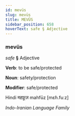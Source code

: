 ```yaml
---
id: mevüs
slug: mevüs
title: MEVÜS
sidebar_position: 658
hoverText: safe § Adjective
---
```


### mevüs

*safe* **§** Adjective

**Verb**: to be safe/protected

**Noun**: safety/protection

**Modifier**: safe/protected

Hindi महफ़ूज़ mahfūz [mɛɦ.fuːz]

*Indo-Iranian Language Family*